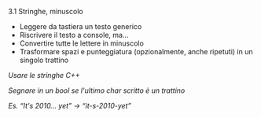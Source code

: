 3.1 Stringhe, minuscolo

* Leggere da tastiera un testo generico
* Riscrivere il testo a console, ma...
* Convertire tutte le lettere in minuscolo
* Trasformare spazi e punteggiatura (opzionalmente, anche ripetuti) in un singolo trattino

_Usare le stringhe C++_

_Segnare in un bool se l'ultimo char scritto è un trattino_

_Es. “It's 2010... yet” → “it-s-2010-yet”_
